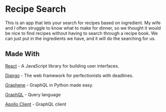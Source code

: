 # Recipe Search
This is an app that lets your search for recipes based on ingredient. My wife and I often struggle to know what to make for dinner, so we thought it would be nice to find recipes without having to search through a recipe book. We can just put in the ingredients we have, and it will do the searching for us. 

## Made With
[React](https://reactjs.org/) - A JavaScript library for building user interfaces.

[Django](https://www.djangoproject.com/) - The web framework for perfectionists with deadlines.

[Graphene](https://graphene-python.org/) - GraphQL in Python made easy.

[GraphQL](https://graphql.org/) - Query language

[Apollo Client](https://www.apollographql.com/docs/react/) - GraphQL client
